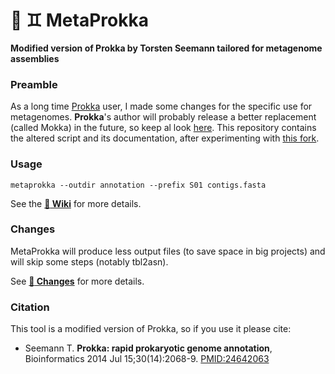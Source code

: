 # 🧫 ♊  MetaProkka
**Modified version of Prokka by Torsten Seemann tailored for metagenome assemblies**

### Preamble

As a long time [Prokka](https://github.com/tseemann/prokka) user, I made some changes for the specific use for metagenomes. **Prokka**'s author will probably release a better replacement (called Mokka) in the future, so keep al look [here](https://github.com/tseemann/mokka).
This repository contains the altered script and its documentation, after experimenting with [this fork](https://github.com/telatin/prokka).

### Usage
```
metaprokka --outdir annotation --prefix S01 contigs.fasta
```

See the **[:book: Wiki](https://github.com/telatin/metaprokka/wiki)** for more details.

### Changes

MetaProkka will produce less output files (to save space in big projects) and will skip some steps (notably tbl2asn).

See **[:scroll: Changes](https://github.com/telatin/metaprokka/wiki/Changes)** for more details.

### Citation

This tool is a modified version of Prokka, so if you use it please cite:

* Seemann T. **Prokka: rapid prokaryotic genome annotation**, Bioinformatics 2014 Jul 15;30(14):2068-9. [PMID:24642063](http://www.ncbi.nlm.nih.gov/pubmed/24642063)
